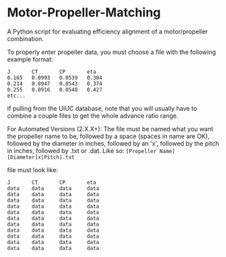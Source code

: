 # Motor-Propeller-Matching
A Python script for evaluating efficiency alignment of a motor/propeller combination.


To properly enter propeller data, you must choose a file with the following example format:
```
J       CT       CP       eta
0.165   0.0993   0.0539   0.304
0.214   0.0947   0.0543   0.374
0.255   0.0916   0.0548   0.427
etc...
```
If pulling from the UIUC database, note that you will usually have to combine a couple files
to get the whole advance ratio range.

For Automated Versions (2.X.X+):
The file must be named what you want the propeller name to be, followed by a space (spaces in name are OK), followed by
the diameter in inches, followed by an 'x', followed by the pitch in inches, followed by .txt or .dat.
Like so: ```[Propeller Name] [Diameter]x[Pitch].txt```

file must look like:
```
J       CT       CP       eta
data    data     data     data
data    data     data     data
data    data     data     data
data    data     data     data
data    data     data     data
data    data     data     data
data    data     data     data
data    data     data     data
data    data     data     data
data    data     data     data
data    data     data     data
```
